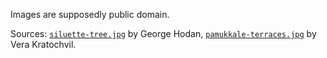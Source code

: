 Images are supposedly public domain.

Sources: [`siluette-tree.jpg`](http://www.publicdomainpictures.net/view-image.php?image=81417&picture=silhouette-tree) by George Hodan, [`pamukkale-terraces.jpg`](http://www.publicdomainpictures.net/view-image.php?image=8966&picture=pamukkale-terraces) by Vera Kratochvil.
